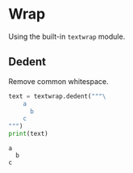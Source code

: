 
# Wrap

Using the built-in `textwrap` module.


## Dedent

Remove common whitespace.

```python
text = textwrap.dedent("""\
    a
      b
    c
""")
print(text)
```
```
a
  b
c
```
